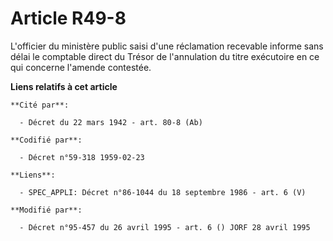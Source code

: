 # Article R49-8

L'officier du ministère public saisi d'une réclamation recevable informe sans délai le comptable direct du Trésor de
l'annulation du titre exécutoire en ce qui concerne l'amende contestée.

**Liens relatifs à cet article**

	**Cité par**:

	  - Décret du 22 mars 1942 - art. 80-8 (Ab)

	**Codifié par**:

	  - Décret n°59-318 1959-02-23

	**Liens**:

	  - SPEC_APPLI: Décret n°86-1044 du 18 septembre 1986 - art. 6 (V)

	**Modifié par**:

	  - Décret n°95-457 du 26 avril 1995 - art. 6 () JORF 28 avril 1995
